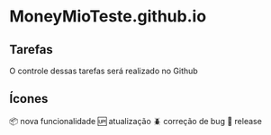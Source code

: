 # MoneyMioTeste.github.io

## Tarefas

O controle dessas tarefas será realizado no Github

## Ícones

:package: nova funcionalidade
:up: atualização
:beetle: correção de bug
:checkered_flag: release

